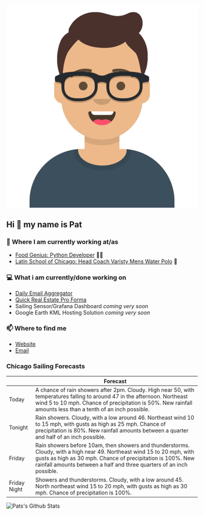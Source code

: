 [![Social banner for p-j-falconer](https://raw.githubusercontent.com/P-J-FALCONER/P-J-FALCONER/master/assets/avataaars.svg)](https://patfalconer.com/)
## Hi :wave: my name is Pat

### 💼 Where I am currently working at/as
- [Food Genius: Python Developer](https://getfoodgenius.com/) 🍔🐍
- [Latin School of Chicago: Head Coach Varisty Mens Water Polo](https://www.latinschool.org/) 🤽


### 💻 What i am currently/done working on
 - [Daily Email Aggregator](https://github.com/P-J-FALCONER/dott_daily_mail)
 - [Quick Real Estate Pro Forma](https://github.com/P-J-FALCONER/henry)
 - Sailing Sensor/Grafana Dashboard *coming very soon*
 - Google Earth KML Hosting Solution *coming very soon*

### 📫 Where to find me
 - [Website](https://patfalconer.com/)
 - [Email](mailto:patrick.j.falconer@gmail.com)


### Chicago Sailing Forecasts
|   | Forecast  |
|---|---|
| Today | A chance of rain showers after 2pm. Cloudy. High near 50, with temperatures falling to around 47 in the afternoon. Northeast wind 5 to 10 mph. Chance of precipitation is 50%. New rainfall amounts less than a tenth of an inch possible. |
| Tonight | Rain showers. Cloudy, with a low around 46. Northeast wind 10 to 15 mph, with gusts as high as 25 mph. Chance of precipitation is 80%. New rainfall amounts between a quarter and half of an inch possible. |
| Friday | Rain showers before 10am, then showers and thunderstorms. Cloudy, with a high near 49. Northeast wind 15 to 20 mph, with gusts as high as 30 mph. Chance of precipitation is 100%. New rainfall amounts between a half and three quarters of an inch possible. |
| Friday Night | Showers and thunderstorms. Cloudy, with a low around 45. North northeast wind 15 to 20 mph, with gusts as high as 30 mph. Chance of precipitation is 100%. |

![Pats's Github Stats](https://github-readme-stats.vercel.app/api?username=p-j-falconer&show_icons=true&theme=radical)
